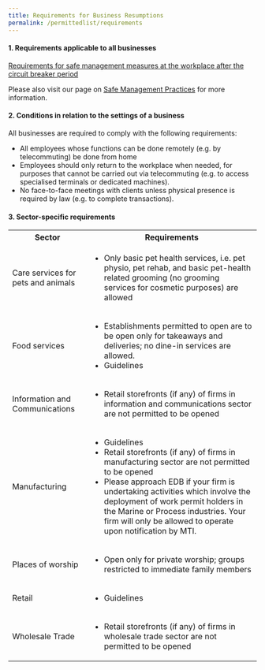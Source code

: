 ```yaml
---
title: Requirements for Business Resumptions
permalink: /permittedlist/requirements
---
```


#### **1. Requirements applicable to all businesses**
<a href="https://www.mom.gov.sg/covid-19/requirements-for-safe-management-measures">Requirements for safe management measures at the workplace after the circuit breaker period</a>

Please also visit our page on <a href="/safemanagement/general/">Safe Management Practices</a> for more information.


#### **2. Conditions in relation to the settings of a business**
All businesses are required to comply with the following requirements: 
- All employees whose functions can be done remotely (e.g. by telecommuting) be done from home
- Employees should only return to the workplace when needed, for purposes that cannot be carried out via telecommuting (e.g. to access specialised terminals or dedicated machines).
- No face-to-face meetings with clients unless physical presence is required by law (e.g. to complete transactions).


#### **3. Sector-specific requirements**

<table>
    <tr>
        <th>Sector</th>
        <th>Requirements</th>
    </tr>
    <tr>
        <td>Care services for pets and animals</td>
        <td>
            <ul>
                <li>
                    Only basic pet health services, i.e. pet physio, pet rehab, and basic pet-health related grooming (no grooming services for cosmetic purposes) are allowed
                </li>
            </ul>
        </td>
    </tr>
    <tr>
        <td>Food services</td>
        <td>
            <ul>
                <li>
                    Establishments permitted to open are to be open only for takeaways and deliveries; no dine-in services are allowed.
                </li>
                <li>
                    Guidelines 
                </li>
            </ul>
        </td>
    </tr>
    <tr>
        <td>Information and Communications</td>
        <td>
            <ul>
                <li>
                    Retail storefronts (if any) of firms in information and communications sector are not permitted to be opened
                </li>
            </ul>
        </td>
    </tr>
    <tr>
        <td>Manufacturing</td>
        <td>
            <ul>
                <li>
                    Guidelines 
                </li>
                <li>
                    Retail storefronts (if any) of firms in manufacturing sector are not permitted to be opened
                </li>
                <li>
                    Please approach EDB if your firm is undertaking activities which involve the deployment of work permit holders in the Marine or Process industries. Your firm will only be allowed to operate upon notification by MTI.
                </li>
            </ul>
        </td>
    </tr>
    <tr>
        <td>Places of worship</td>
        <td>
            <ul>
                <li>
                    Open only for private worship; groups restricted to immediate family members
                </li>
            </ul>
        </td>
    </tr>
    <tr>
        <td>Retail</td>
        <td>
            <ul>
                <li>
                    Guidelines 
                </li>
            </ul>
        </td>
    </tr>
    <tr>
        <td>Wholesale Trade</td>
        <td>
            <ul>
                <li>
                    Retail storefronts (if any) of firms in wholesale trade sector are not permitted to be opened
                </li>
            </ul>
        </td>
    </tr>
</table>
